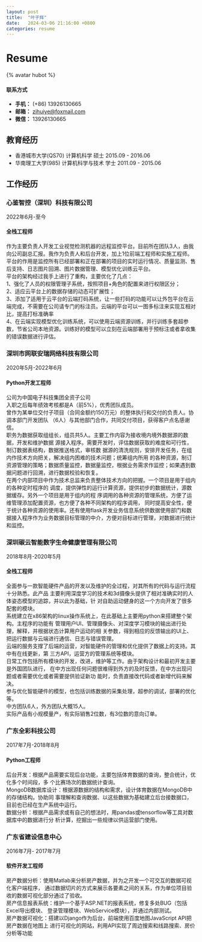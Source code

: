 ```yaml
---
layout: post
title:  "叶子辉"
date:   2024-03-06 21:16:00 +0800
categories: resume
---
```


# Resume  
{% avatar hubot %}

#### 联系方式
- **手机：** (+86) 13926130665
- **邮箱：** zihuiye@foxmail.com
- **微信：** 13926130665

## 教育经历
-  香港城市大学(QS70) 计算机科学 硕士 2015.09 - 2016.06
-  华南理工大学(985) 计算机科学与技术 学士 2011.09 - 2015.06

## 工作经历

### 心鉴智控（深圳）科技有限公司
2022年6月-至今
#### 全栈工程师
作为主要负责人开发工业视觉检测机器的远程监控平台。目前所在团队3人，由我向公司副总汇报。我作为负责人和后台开发，加上1位前端工程师和实施工程师。  
平台的作用是监控所有已经部署和正在部署的项目的实时运行情况、质量监测、售后支持、日志图片回溯、图片数据管理、模型优化训练云平台。  
平台的架构经过我手上进行了重构，主要优化了几点：  
1、强化了人员的权限管理子系统，按照项目+角色的配置来进行权限区分；  
2、适应云平台上的数据存储的动态可扩展性；  
3、添加了适用于云平台的云端打码系统，让一些打码的功能可以让外包平台在云端完成，不需要在公司请专门的标注员。云端的平台可以一图多标注来实现互相对比，提高打标准确率  
4、在云端实现模型优化训练系统，可以使用云端资源训练，并行训练多套超参数，节省公司本地资源。训练好的模型可以立刻在云端部署用于预标注或者拿收集的错误数据进行评估。

### 深圳市网联安瑞网络科技有限公司
2020年5月-2022年6月
#### Python开发工程师
公司为中国电子科技集团全资子公司  
入职之后每年绩效考核都是A（前5%），优秀团队成员。  
曾作为某单位交付子项目（合同金额约150万元）的整体执行和交付的负责人。协调本部门开发团队
（6人）与其他部门合作，共同交付项目，获得客户点名感谢信。  
职务为数据获取组组长，组员共5人。主要工作内容为接收境内境外数据源的数据，开发和维护数据
源接入程序。需要开发时，评估数据获取的难度和可行性，制订数据表结构，数据推送格式，审核数
据源的清洗规则，安排开发任务，在组内作技术方向把关，解决组内困难的技术问题；统筹组内所用
的各种资源，制订资源管理的策略；数据质量监控，数据量监控，根据业务需求作监控；如果遇到数
据问题进行回溯，进行数据校验和恢复。  
在两个内部项目中作为技术总监来负责整体技术方向的把握。一个项目是用于组内的各种定时程序的
调度，提供弹性的运行计算资源，提供初步的数据统计，源数据缓存。另外一个项目是用于组内的程
序调用的各种资源的管理系统，方便了运维管理添加配置资源，也方便了各种不同架构的程序调用，
同时提高安全性，便于统计各种资源的使用率。还有使用flask开发业务信息系统供数据使用部门和数
据接入程序作为业务数据目标管理的中介，方便对目标进行管理，对数据进行统计和监控。  

### 深圳碳云智能数字生命健康管理有限公司
2018年8月-2020年5月
#### 全栈工程师
全面参与一款智能硬件产品的开发以及维护的全过程，对其所有的代码与运行流程十分熟悉。此产品
主要利用深度学习的技术和3d摄像头提供了相对准确实时的人体姿态模型的追踪，并以此为基础，针
对自助运动健身的这一个方向开发了很多配套的模块。    
系统建立在x86架构的linux操作系统上，在此基础上主要用python来搭建整个架构。主程序的功能有
管理用户UI、管理摄像头、对深度学习模块的输出进行处理，解释，并根据状态计算用户运动的相
关参数，得到相应的反馈输出的UI上、把运行数据与云端进行通信、日志与错误管理。  
云端的服务支撑了后端的运营，对智能硬件的管理和优化提供了数据上的支持。其中有在线更新，第
三方API，运营方的管理系统等模块。  
日常工作包括所有模块的开发，改进，维护等工作。由于架构设计和最初开发主要是外国团队进行，
在中方出现任何问题很难得到外方的及时反馈，在中方出现问题或者需要优化或者需要提供验证新功
能时，负责直接改代码或者新增代码来解决。  
参与优化智能硬件的模型，也包括训练数据的采集处理，超参的调试，部署的优化等。  
中方团队6人，外方团队大概15人。  
实际产品有小规模量产，有实际销售2位数，有3位数的意向订单。

### 广东全彩科技公司
2017年7月-2018年8月
#### Python工程师
后台开发：根据产品需要实现后台功能，主要包括体育数据的查询，整合统计，优化多个时间段，多
个比赛场次的数据统计查询。  
MongoDB数据库设计：根据源数据的结构和需求，设计体育数据在MongoDB中的存储结构。协助同
事理解和查询数据、以这些数据为基础建立后台接数据口，目前也已经在生产系统中运行。  
数据分析：根据产品需求或有自己的想法时，用pandas或tensorflow等工具对数据库中的数据进行分
析计算，挖掘出一些规律以供运营部门使用。  

### 广东省建设信息中心
2016年7月- 2017年7月
#### 软件开发工程师
房产数据分析：使用Matlab来分析房产数据，并为之开发一个可交互的数据可视化客户端程序，
通过数据切片的方式来展示各要素之间的关系，作为单位项目验收的数据可视化部分通过了验收。  
房产信息报表系统：维护一个基于ASP.NET的报表系统，修复多处BUG（包括Excel导出模块、
登录管理模块、WebService模块），并通过内部测试。  
房产数据可视化：搭建以Django作为后台，前端使用百度地图JavaScript API把房产数据在地图上
进行可视化的网站，利用API实现了周边搜索和线路搜索、房价分析等功能  


